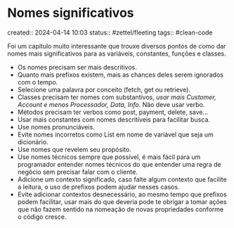# Nomes significativos
created:: 2024-04-14 10:03
status:: #zettel/fleeting
tags:: #clean-code

Foi um capitulo muito interessante que trouxe diversos pontos de como dar nomes mais significativos para as variáveis, constantes, funções e classes.
- Os nomes precisam ser mais descritivos.
- Quanto mais prefixos existem, mais as chances deles serem ignorados com o tempo.
- Selecione uma palavra por conceito (fetch, get ou retrieve).
- Classes precisam ter nomes com substantivos, *usar mais Customer, Account e menos Processador, Data, Info*. Não deve usar verbo.
- Métodos precisam ter verbos como post, payment, delete, save...
- Usar mais constantes com nomes descritíveis para facilitar busca.
- Use nomes pronunciáveis.
- Evite nomes incorretos como List em nome de variável que seja um dicionário.
- Use nomes que revelem seu propósito.
- Use nomes técnicos sempre que possível, é mais fácil para um programador entender nomes técnicos do que entender uma regra de negócio sem precisar falar com o cliente.
- Adicione um contexto significado, caso falte algum contexto que facilite a leitura, o uso de prefixos podem ajudar nesses casos.
- Evite adicionar contextos desnecessário, ao mesmo tempo que prefixos podem facilitar, usar mais do que deveria pode te obrigar a tomar ações que não fazem sentido na nomeação de novas propriedades conforme o código cresce.